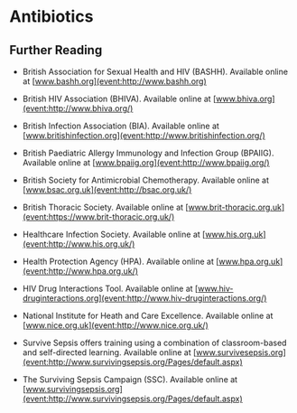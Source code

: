 # Antibiotics


## Further Reading
* British Association for Sexual Health and HIV (BASHH). Available online at  [www.bashh.org](event:http://www.bashh.org) 
 
* British HIV Association (BHIVA). Available online at  [www.bhiva.org](event:http://www.bhiva.org/) 
 
* British Infection Association (BIA). Available online at  [www.britishinfection.org](event:http://www.britishinfection.org/) 
 
* British Paediatric Allergy Immunology and Infection Group (BPAIIG). Available online at  [www.bpaiig.org](event:http://www.bpaiig.org/) 
 
* British Society for Antimicrobial Chemotherapy. Available online at  [www.bsac.org.uk](event:http://bsac.org.uk/) 
 
* British Thoracic Society. Available online at  [www.brit-thoracic.org.uk](event:https://www.brit-thoracic.org.uk/) 
 
* Healthcare Infection Society. Available online at  [www.his.org.uk](event:http://www.his.org.uk/) 
 
* Health Protection Agency (HPA). Available online at  [www.hpa.org.uk](event:http://www.hpa.org.uk/) 
 
* HIV Drug Interactions Tool. Available online at  [www.hiv-druginteractions.org](event:http://www.hiv-druginteractions.org/) 
 
* National Institute for Heath and Care Excellence. Available online at  [www.nice.org.uk](event:http://www.nice.org.uk/) 
 
* Survive Sepsis offers training using a combination of classroom-based and self-directed learning. Available online at  [www.survivesepsis.org](event:http://www.survivingsepsis.org/Pages/default.aspx) 
 
* The Surviving Sepsis Campaign (SSC).  Available online at  [www.survivingsepsis.org](event:http://www.survivingsepsis.org/Pages/default.aspx)

<!-- {BearID:8D42D906-923C-4479-A4C8-47070CBB19AE-414-00011FBC09D3BED6} -->
